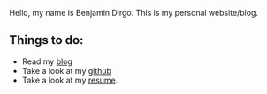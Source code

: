 Hello, my name is Benjamin Dirgo. This is my personal website/blog. 

## Things to do:
- Read my [blog](https://bendirgo.wordpress.com)
- Take a look at my [github](https://github.com/bdirgo)
- Take a look at my [resume](./Benjamin_Dirgo_Resume_2020.pdf).
